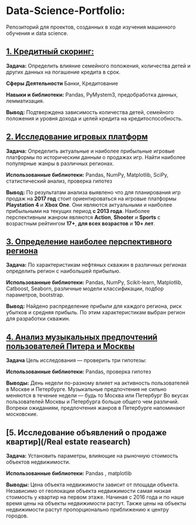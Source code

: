 # Data-Science-Portfolio:

Репозиторий для проектов, созданных в ходе изучения машинного обучения и data science.   

## [1. Кредитный скоринг:](/Credit_score)

**Задача:**
Определить влияние семейного положения, количества детей и других данных на погашение кредита в срок.

**Сферы Деятельности**
Банки, Кредитование

**Навыки и библиотеки:**
Pandas, PyMystem3, предобработка данных, лемматизация.

**Вывод:**
Подтверждена зависимость количества детей, семейного положения и уровня дохода и целей кредита на кредитоспособность. 


## [2. Исследование игровых платформ](/Games_analysis)

**Задача:**
Определить актуальные и наиболее прибыльные игровые платформы по историческим данным о продажах игр. 
Найти наиболее популярные жанры в различных регионах.

**Использованные библиотеки:** 
Pandas, NumPy, Matplotlib, SciPy, статистический анализ, проверка гипотез

**Вывод:**
По результатам анализа выявлено что для планирования игр продаж на **2017 год** стоит ориентироваться на игровые платформы **Playstation 4** и **Xbox One**. 
Они являются актуальными и наиболее прибыльными на текущих период **с 2013 года**.
Наиболее перспективным жанром являются **Action**, **Shooter** и **Sports** с возрастным рейтингом **17+**, **для всех возрастов** и **10+ лет**.



## [3. Определение наиболее перспективного региона](/Search_Promising_Region)

**Задача:**
По характеристикам нефтяных скважин в различных регионах определить регион с наибольшей прибылью. 

**Использованные библиотеки:** 
Pandas, NumPy, Scikit-learn, Matplotlib, Catboost, Seaborn, различные модели классификации, подбор параметров, bootstrap.

**Вывод:**
Найдено распределение прибыли для каждого региона, риск убытков и средняя прибыль. По этим характеристикам выбран регион для разработки скважин. 



## [4. Анализ музыкальных предпочтений пользователей Питера и Москвы](/Music-Project)

**Задача**
Цель исследования — проверить три гипотезы:

**Использованные библиотеки:** 
Pandas, проверка гипотез

**Выводы:**
День недели по-разному влияет на активность пользователей в Москве и Петербурге.
Музыкальные предпочтения не сильно меняются в течение недели — будь то Москва или Петербург
Во вкусах пользователей Москвы и Петербурга больше общего чем различий. Вопреки ожиданиям, предпочтения жанров в Петербурге напоминают московские.



## [5. Исследование объявлений о продаже квартир](/Real estate reasearch)

**Задача:**
Установить параметры, влияющие на рыночную стоимость объектов недвижимости.

**Использованные библиотеки:**
Pandas , matplotlib

**Выводы:**
Цена объекта недвижимости зависит от площади объекта. 
Независимо от геолокации объекта недвижимости самая низкая стоимость у квартир на первом этаже. 
Начиная с 2016 года и по наше время цены на объекты недвижимости растут. 
Также цены на объекты недвижимости растут пропорционально приближению к центру городов. 
